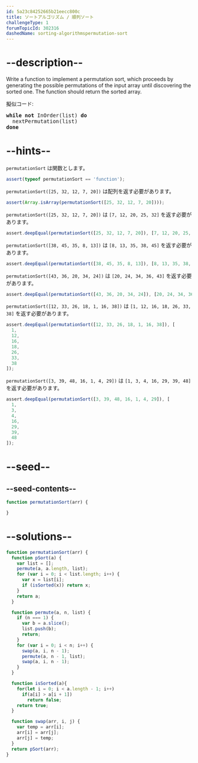 ```yaml
---
id: 5a23c84252665b21eecc800c
title: ソートアルゴリズム / 順列ソート
challengeType: 1
forumTopicId: 302316
dashedName: sorting-algorithmspermutation-sort
---
```


# --description--

Write a function to implement a permutation sort, which proceeds by generating the possible permutations of the input array until discovering the sorted one. The function should return the sorted array.

擬似コード:

<pre><b>while not</b> InOrder(list) <b>do</b>
  nextPermutation(list)
<b>done</b>
</pre>

# --hints--

`permutationSort` は関数とします。

```js
assert(typeof permutationSort == 'function');
```

`permutationSort([25, 32, 12, 7, 20])` は配列を返す必要があります。

```js
assert(Array.isArray(permutationSort([25, 32, 12, 7, 20])));
```

`permutationSort([25, 32, 12, 7, 20])` は `[7, 12, 20, 25, 32]` を返す必要があります。

```js
assert.deepEqual(permutationSort([25, 32, 12, 7, 20]), [7, 12, 20, 25, 32]);
```

`permutationSort([38, 45, 35, 8, 13])` は `[8, 13, 35, 38, 45]` を返す必要があります。

```js
assert.deepEqual(permutationSort([38, 45, 35, 8, 13]), [8, 13, 35, 38, 45]);
```

`permutationSort([43, 36, 20, 34, 24])` は `[20, 24, 34, 36, 43]` を返す必要があります。

```js
assert.deepEqual(permutationSort([43, 36, 20, 34, 24]), [20, 24, 34, 36, 43]);
```

`permutationSort([12, 33, 26, 18, 1, 16, 38])` は `[1, 12, 16, 18, 26, 33, 38]` を返す必要があります。

```js
assert.deepEqual(permutationSort([12, 33, 26, 18, 1, 16, 38]), [
  1,
  12,
  16,
  18,
  26,
  33,
  38
]);
```

`permutationSort([3, 39, 48, 16, 1, 4, 29])` は `[1, 3, 4, 16, 29, 39, 48]` を返す必要があります。

```js
assert.deepEqual(permutationSort([3, 39, 48, 16, 1, 4, 29]), [
  1,
  3,
  4,
  16,
  29,
  39,
  48
]);
```

# --seed--

## --seed-contents--

```js
function permutationSort(arr) {

}
```

# --solutions--

```js
function permutationSort(arr) {
  function pSort(a) {
    var list = [];
    permute(a, a.length, list);
    for (var i = 0; i < list.length; i++) {
      var x = list[i];
      if (isSorted(x)) return x;
    }
    return a;
  }

  function permute(a, n, list) {
    if (n === 1) {
      var b = a.slice();
      list.push(b);
      return;
    }
    for (var i = 0; i < n; i++) {
      swap(a, i, n - 1);
      permute(a, n - 1, list);
      swap(a, i, n - 1);
    }
  }

  function isSorted(a){
    for(let i = 0; i < a.length - 1; i++)
      if(a[i] > a[i + 1])
        return false;
    return true;
  }

  function swap(arr, i, j) {
    var temp = arr[i];
    arr[i] = arr[j];
    arr[j] = temp;
  }
  return pSort(arr);
}
```
